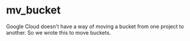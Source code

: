 # mv_bucket

Google Cloud doesn't have a way of moving a bucket from one project to another.
So we wrote this to move buckets.

